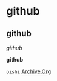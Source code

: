 # github
## github
*github*

**github**

``oishi``
[Archive.Org](https://archive.org/details/in.ernet.dli.2015.337624)
